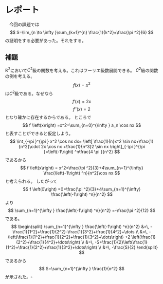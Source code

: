 <script type="text/x-mathjax-config">MathJax.Hub.Config({tex2jax:{inlineMath:[['\$','\$'],['\\(','\\)']],processEscapes:true},CommonHTML: {matchFontHeight:false}});</script>
<script type="text/javascript" async src="https://cdnjs.cloudflare.com/ajax/libs/mathjax/2.7.1/MathJax.js?config=TeX-MML-AM_CHTML"></script>

# レポート
　今回の課題では
$$
S=\lim_{n \to \infty }\sum_{k=1}^{n} \frac{1}{k^2}=\frac{\pi ^2}{6} 
$$
の証明をする必要があった。それをする。

## 補題
$\mathbb{R}^2$において$C^2$級の関数を考える。これはフーリエ級数展開できる。
$C^2$級の関数の例を考える。
$$
f \left(x\right) =x^2
$$
は$C^2$級である。なぜなら
$$
f'\left(x\right) =2x
$$
$$
f''\left(x\right) =2
$$
となり確かに存在するからである。
ところで
$$
f \left(x\right) =x^2=\sum_{n=0}^{\infty } a_n \cos nx
$$
と表すことができると仮定しよう。
$$
\int_{-\pi }^{\pi } x^2 \cos nx dx= \left[ \frac{1}{n}x^2 \sin nx+\frac{1}{n^2}\cdot 2x \cos nx +\frac{1}{n^3}2 \sin nx \right]_{-\pi }^{\pi }=\left(-1\right) ^n\frac{4 \pi }{n^2}
$$
であるから
$$
f \left(x\right) = x^2=\frac{\pi ^2}{3}+4\sum_{n=1}^{\infty} \frac{\left(-1\right) ^n}{n^2}\cos nx
$$
と考えられる。
したがって
$$
f \left(0\right) =0=\frac{\pi ^2}{3}+4\sum_{n=1}^{\infty} \frac{\left(-1\right) ^n}{n^2}
$$
より
$$
\sum_{n=1}^{\infty } \frac{\left(-1\right) ^n}{n^2}
=-\frac{\pi ^2}{12}
$$
である。
$$
\begin{split}
  \sum_{n=1}^{\infty } \frac{\left(-1\right) ^n}{n^2}
  &=\, 
-\frac{1}{1^2}+\frac{1}{2^2}-\frac{1}{3^2}+\frac{1}{4^2}+\dots \\
&=\, -\left(\frac{1}{1^2}+\frac{1}{2^2}+\frac{1}{3^2}+\dots\right) +2 \left(\frac{1}{2^2}+\frac{1}{4^2}+\dots\right) \\
&=\, -S+\frac{1}{2}\left(\frac{1}{1^2}+\frac{1}{2^2}+\frac{1}{3^2}+\dots\right) \\
&=\, -\frac{S}{2}
\end{split}
$$
であるから
$$
S=\sum_{n=1}^{\infty } \frac{1}{n^2}
$$
が示された。$\square$
